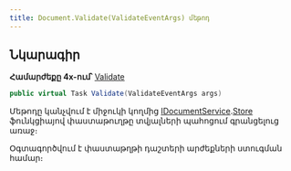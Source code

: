 ```yaml
---
title: Document.Validate(ValidateEventArgs) մեթոդ
---
```


## Նկարագիր

**Համարժեքը 4x-ում՝** [Validate](https://armsoft.github.io/as4x-docs/HTM/ProgrGuide/ScriptProcs/Validate.html)

```c#
public virtual Task Validate(ValidateEventArgs args)
```

Մեթոդը կանչվում է միջուկի կողմից [IDocumentService](../../services/IDocumentService.md).[Store](../../services/IDocumentService/Store.md) ֆունկցիայով փաստաթուղթը տվյալների պահոցում գրանցելուց առաջ։

Օգտագործվում է փաստաթղթի դաշտերի արժեքների ստուգման համար։

